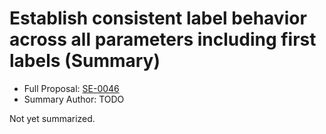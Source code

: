 # Establish consistent label behavior across all parameters including first labels (Summary)

* Full Proposal: [SE-0046](https://github.com/apple/swift-evolution/blob/main/proposals/0046-first-label.md)
* Summary Author: TODO

Not yet summarized.
